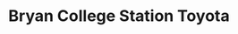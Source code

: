 ---
title: "Bryan College Station Toyota"
url: /bryan/bryan-college-station-toyota/
shop: Autohaus
---